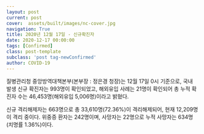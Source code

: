 ```yaml
---
layout: post
current: post
cover:  assets/built/images/nc-cover.jpg
navigation: True
title: 2020년 12월 17일 - 신규확진자
date: 2020-12-17 00:00:00
tags: [Confirmed]
class: post-template
subclass: 'post tag-newConfirmed'
author: COVID-19
---
```


질병관리청 중앙방역대책본부(본부장 : 정은경 청장)는 12월 17일 0시 기준으로, 
국내 발생 신규 확진자는 993명이 확인되었고, 
해외유입 사례는 21명이 확인되어 총 누적 확진자 수는 46,453명(해외유입 5,006명)이라고 밝혔다.

신규 격리해제자는 663명으로 총 33,610명(72.36%)이 격리해제되어, 현재 12,209명이 격리 중이다. 
위중증 환자는 242명이며, 사망자는 22명으로 누적 사망자는 634명(치명률 1.36%)이다.

